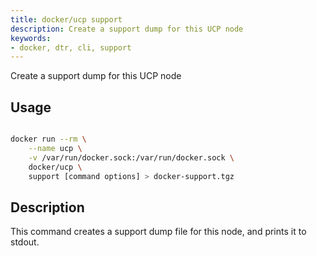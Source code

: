 ```yaml
---
title: docker/ucp support
description: Create a support dump for this UCP node
keywords:
- docker, dtr, cli, support
---
```


Create a support dump for this UCP node

## Usage

```bash

docker run --rm \
    --name ucp \
    -v /var/run/docker.sock:/var/run/docker.sock \
    docker/ucp \
    support [command options] > docker-support.tgz

```

## Description

This command creates a support dump file for this node, and prints it to stdout.

